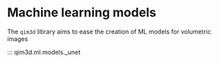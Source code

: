 # Machine learning models

The `qim3d` library aims to ease the creation of ML models for volumetric images

::: qim3d.ml.models._unet